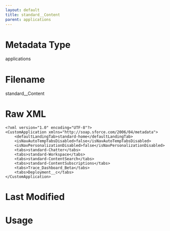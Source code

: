 ```yaml
---
layout: default
title: standard__Content
parent: applications
---
```

# Metadata Type
applications


# Filename 
standard__Content


# Raw XML
```
<?xml version="1.0" encoding="UTF-8"?>
<CustomApplication xmlns="http://soap.sforce.com/2006/04/metadata">
    <defaultLandingTab>standard-home</defaultLandingTab>
    <isNavAutoTempTabsDisabled>false</isNavAutoTempTabsDisabled>
    <isNavPersonalizationDisabled>false</isNavPersonalizationDisabled>
    <tabs>standard-Chatter</tabs>
    <tabs>standard-Workspace</tabs>
    <tabs>standard-ContentSearch</tabs>
    <tabs>standard-ContentSubscriptions</tabs>
    <tabs>Trace_Dashboard_Beta</tabs>
    <tabs>Deployment__c</tabs>
</CustomApplication>
```


# Last Modified


# Usage
